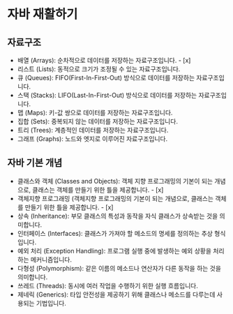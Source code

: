 # 자바 재활하기


## 자료구조

- 배열 (Arrays): 순차적으로 데이터를 저장하는 자료구조입니다. - [x] 
- 리스트 (Lists): 동적으로 크기가 조정될 수 있는 자료구조입니다.
- 큐 (Queues): FIFO(First-In-First-Out) 방식으로 데이터를 저장하는 자료구조입니다.
- 스택 (Stacks): LIFO(Last-In-First-Out) 방식으로 데이터를 저장하는 자료구조입니다.
- 맵 (Maps): 키-값 쌍으로 데이터를 저장하는 자료구조입니다.
- 집합 (Sets): 중복되지 않는 데이터를 저장하는 자료구조입니다.
- 트리 (Trees): 계층적인 데이터를 저장하는 자료구조입니다.
- 그래프 (Graphs): 노드와 엣지로 이루어진 자료구조입니다.

## 자바 기본 개념

- 클래스와 객체 (Classes and Objects): 객체 지향 프로그래밍의 기본이 되는 개념으로, 클래스는 객체를 만들기 위한 틀을 제공합니다. - [x]
- 객체지향 프로그래밍 (객체지향 프로그래밍의 기본이 되는 개념으로, 클래스는 객체를 만들기 위한 틀을 제공합니다. - [x]
- 상속 (Inheritance): 부모 클래스의 특성과 동작을 자식 클래스가 상속받는 것을 의미합니다.
- 인터페이스 (Interfaces): 클래스가 가져야 할 메소드의 명세를 정의하는 추상 형식입니다.
- 예외 처리 (Exception Handling): 프로그램 실행 중에 발생하는 예외 상황을 처리하는 메커니즘입니다.
- 다형성 (Polymorphism): 같은 이름의 메소드나 연산자가 다른 동작을 하는 것을 의미합니다.
- 쓰레드 (Threads): 동시에 여러 작업을 수행하기 위한 실행 흐름입니다.
- 제네릭 (Generics): 타입 안전성을 제공하기 위해 클래스나 메소드를 다루는데 사용되는 기법입니다.



